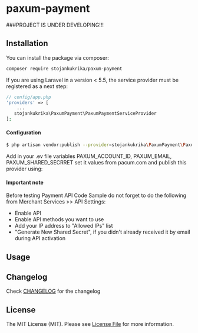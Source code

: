 paxum-payment
===
###PROJECT IS UNDER DEVELOPING!!!

Installation
---
You can install the package via composer:

```bash
composer require stojankukrika/paxum-payment
```

If you are using Laravel in a version < 5.5, the service provider must be registered as a next step:

```php
// config/app.php
'providers' => [
    ...
   stojankukrika\PaxumPayment\PaxumPaymentServiceProvider
];
```
#### Configuration
```bash
$ php artisan vendor:publish --provider=stojankukrika\PaxumPayment\PaxumPaymentServiceProvider
```
Add in your .ev file variables PAXUM_ACCOUNT_ID, PAXUM_EMAIL, PAXUM_SHARED_SECRRET set it values from pacum.com and publish this provider using:

#### Important note
Before testing Payment API Code Sample do not forget to do the following from Merchant Services >> API Settings:
 - Enable API
 - Enable API methods you want to use
 - Add your IP address to "Allowed IPs" list
 - "Generate New Shared Secret", if you didn't already received it by email during API activation


Usage
---


Changelog
---
Check [CHANGELOG](CHANGELOG.md) for the changelog


License
---
The MIT License (MIT). Please see [License File](LICENSE) for more information.